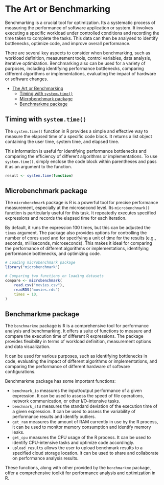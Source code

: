# The Art or Benchmarking

Benchmarking is a crucial tool for optimization. Its a systematic process of measuring the performance of software application or system. It involves executing a specific workload under controlled conditions and recording the time taken to complete the tasks. This data can then be analysed to identify bottlenecks, optimize code, and improve overall performance.

There are several key aspects to consider when benchmarking, such as workload definition, measurement tools, control variables, data analysis, iterative optimization. Benchmarking also can be used for a variety of purposes, including identifying performance bottlenecks, comparing different algorithms or implementations, evaluating the impact of hardware or software changes.

- [The Art or Benchmarking](#the-art-or-benchmarking)
  - [Timing with `system.time()`](#timing-with-systemtime)
  - [Microbenchmark package](#microbenchmark-package)
  - [Benchmarkme package](#benchmarkme-package)

## Timing with `system.time()`

The `system.time()` function in R provides a simple and effective way to measure the elapsed time of a specific code block. It returns a list object containing the user time, system time, and elapsed time.

This information is useful for identifying performance bottlenecks and comparing the efficiency of different algorithms or implementations. To use `system.time()`, simply enclose the code block within parentheses and pass it as an argument to the function.

```R
result <- system.time(function)
```

## Microbenchmark package

The `microbenchmark` package is R is a powerful tool for precise performance measurement, especially at the microsecond level. Its `microbenchmark()` function is particularly useful for this task. It repeatedly executes specified expressions and records the elapsed time for each iteration.

By default, it runs the expression 100 times, but this can be adjusted the `times` argument. The package also provides options for controlling the number of cores used and for specifying a unit of time for the results (e.g., seconds, milliseconds, microseconds). This makes it ideal for comparing the performance of different algorithms or implementations, identifying performance bottlenecks, and optimizing code.

```R
# Loading microbenchmark package
library("microbenchmark")

# Comparing two functions on loading datasets
compare <- microbenchmark(
    read.csv("movies.csv"),
    readRDS("movies.rds")
    times = 10,
)
```

## Benchmarkme package

The `benchmarkme` package is R is a comprehensive tool for performance analysis and benchmarking. It offers a suite of functions to measure and compare the execution time of different R expressions. The package provides flexibility in terms of workload definition, measurement options and data visualization.

It can be used for various purposes, such as identifying bottlenecks in code, evaluating the impact of different algorithms or implementations, and comparing the performance of different hardware of software configurations.

Benchmarkme package has some important functions:

- `benchmark_io` measures the input/output performance of a given expression. It can be used to assess the speed of file operations, network communication, or other I/O-intensive tasks.
- `benchmark_std` measures the standard deviation of the execution time of a given expression. It can be used to assess the variability of performance results and identify outliers.
- `get_ram` measures the amount of RAM currently in use by the R process, it can be used to monitor memory consumption and identify memory leaks.
- `get_cpu` measures the CPU usage of the R process. It can be used to identify CPU-intensive tasks and optimize code accordingly.
- `upload_results` allows the user to upload benchmark results to a specified cloud storage location. It can be used to share and collaborate on performance analysis results.

These functions, along with other provided by the `benchmarkme` package, offer a comprehensive toolkit for performance analysis and optimization in R.
